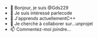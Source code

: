 - 👋 Bonjour, je suis @Gds229 
- 👀 Je suis intéressé parlecode
- 🌱 J'apprends actuellementC++
- 💞️ Je cherche à collaborer sur...unprojet
- 📫 Commentez-moi joindre...

<!---
Gds229/Gds229 is a ✨ special ✨ repository because its `README.md` (this file) appears on your GitHub profile.
You can click the Preview link to take a look at your changes.
--->
